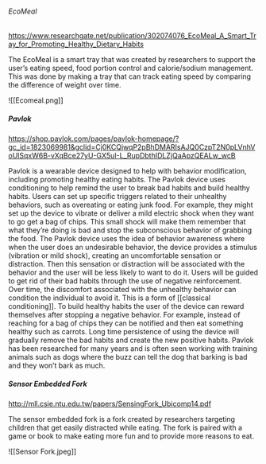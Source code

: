 ###### EcoMeal
https://www.researchgate.net/publication/302074076_EcoMeal_A_Smart_Tray_for_Promoting_Healthy_Dietary_Habits


The EcoMeal is a smart tray that was created by researchers to support the user’s eating speed, food portion control and calorie/sodium management. This was done by making a tray that can track eating speed by comparing the difference of weight over time.

![[Ecomeal.png]]

##### Pavlok
https://shop.pavlok.com/pages/pavlok-homepage/?gc_id=1823069981&gclid=Cj0KCQjwqP2pBhDMARIsAJQ0CzpT2N0pLVnhVoUlSqxW6B-vXqBce27yU-GX5uI-L_RupDbthIDLZjQaApzQEALw_wcB

Pavlok is a wearable device designed to help with behavior modification, including promoting healthy eating habits. The Pavlok device uses conditioning to help remind the user to break bad habits and build healthy habits. Users can set up specific triggers related to their unhealthy behaviors, such as overeating or eating junk food. For example, they might set up the device to vibrate or deliver a mild electric shock when they want to go get a bag of chips. This small shock will make them remember that what they’re doing is bad and stop the subconscious behavior of grabbing the food. The Pavlok device uses the idea of behavior awareness where when the user does an undesirable behavior, the device provides a stimulus (vibration or mild shock), creating an uncomfortable sensation or distraction. Then this sensation or distraction will be associated with the behavior and the user will be less likely to want to do it.
Users will be guided to get rid of their bad habits through the use of negative reinforcement. Over time, the discomfort associated with the unhealthy behavior can condition the individual to avoid it. This is a form of [[classical conditioning]]. To build healthy habits the user of the device can reward themselves after stopping a negative behavior. For example, instead of reaching for a bag of chips they can be notified and then eat something healthy such as carrots. Long time persistence of using the device will gradually remove the bad habits and create the new positive habits. Pavlok has been researched for many years and is often seen working with training animals such as dogs where the buzz can tell the dog that barking is bad and they won’t bark as much.

##### Sensor Embedded Fork
http://mll.csie.ntu.edu.tw/papers/SensingFork_Ubicomp14.pdf

The sensor embedded fork is a fork created by researchers targeting children that get easily distracted while eating. The fork is paired with a game or book to make eating more fun and to provide more reasons to eat.

![[Sensor Fork.jpeg]]


